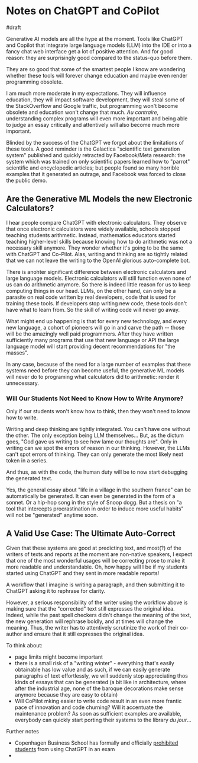 # Notes on ChatGPT and CoPilot

#draft 

Generative AI models are all the hype at the moment. Tools like ChatGPT and Copilot that integrate large language models (LLM) into the IDE or into a fancy chat web interface get a lot of positive attention. And for good reason: they are surprisingly good compared to the status-quo before them. 

They are so good that some of the smartest people I know are wondering whether these tools will forever change education and maybe even render  programming obsolete. 

I am much more moderate in my expectations. They will influence education, they will impact software development, they will steal some of the StackOverflow and Google traffic, but programming won't become obsolete and education won't change that much. *Au contraire*, understanding complex programs will even more important and being able to judge an essay critically and attentively will also become much more important. 


Blinded by the success of the ChatGPT we forgot about the limitations of these tools. A good reminder is the Galactica "scientific text generation system" published and quickly retracted by Facebook/Meta research: the system which was trained on only scientific papers learned how to "parrot"  scientific and encyclopedic articles; but people found so many horrible examples that it generated an outrage, and Facebook was forced to close the public demo. 

## Are the Generative ML Models the new Electronic Calculators? 

I hear people compare ChatGPT with electronic calculators. They observe that once electronic calculators  were widely available, schools stopped teaching students arithmetic. Instead, mathematics educators started teaching higher-level skills because knowing how to do arithmetic was not a necessary skill anymore. They wonder whether it's going to be the same with ChatGPT and Co-Pilot. Alas, writing and thinking are so tightly related that we can not leave the writing to the OpenAI glorious auto-complete bot. 

There is anohter significant difference between electronic calculators and large language models. Electronic calculators will still function even none of us can do arithmetic anymore. So there is indeed little reason for us to keep computing things in our head. LLMs, on the other hand, can only be a parasite on real code written by real developers, code that is used for training these tools. If developers stop writing new code, these tools don't have what to learn from. So the skill of writing code will never go away. 

What might end up happening is that for every new technology, and every new language, a cohort of pioneers will go in and carve the path -- those will be the amazingly well paid programmers. After they have written sufficiently many programs that use that new language or API the large language model will start providing decent recommendations for "the masses". 

In any case, because of the need for a large number of examples that these systems need before they can become useful, the generative ML models will never do to programing what calculators did to arithmetic: render it unnecessary. 




### Will Our Students Not Need to Know How to Write Anymore? 

Only if our students won't know how to think, then they won't need to know how to write. 

Writing and deep thinking are tightly integrated. You can't have one without the other. The only exception being LLM themselves... But, as the dictum goes, "God gave us writing to see how lame our thoughts are". Only in writing can we spot the errors of reason in our thinking. However, the LLMs can't spot errors of thinking. They can only generate the most likely next token in a series. 

And thus, as with the code, the human duty will be to now start debugging the generated text. 

Yes, the general essay about "life in a village in the southern france" can be automatically be generated. It can even be generated in the form of a sonnet. Or a hip-hop song in the style of Snoop dogg. But a thesis on "a tool that intercepts procrastination in order to induce more useful habits" will not be "generated" anytime soon. 



## A Valid Use Case: The Ultimate Auto-Correct

Given that these systems are good at predicting text, and most(?) of the writers of texts and reports at the moment are non-native speakers, I expect that one of the most wonderful usages will be correcting prose to make it more readable and understandable. Oh, how happy will I be if my students started using ChatGPT and they sent in more readable reports!  

A workflow that I imagine is writing a paragraph, and then submitting it to ChatGPT asking it to rephrase for clarity. 

However, a serious responsibility of the writer using the workflow above is making sure that the "corrected" text still expresses the original idea. Indeed, while the past spell checkers didn't change the meaning of the text, the new generation will rephrase boldly, and at times will change the meaning. Thus, the writer has to attentively scrutinize the work of their co-author and ensure that it still expresses the original idea. 

To think about:
- page limits might become important
- there is a small risk of a "writing winter" - everything that's easily obtainable has low value and as such, if we can easily generate paragraphs of text effortlessly, we will suddenly stop appreciating thos kinds of essays that can be generated (a bit like in architecture, where after the industrial age, none of the baroque decorations make sense anymore because they are easy to obtain) 
- Will CoPilot mking easier to write code result in an even more frantic pace of innovation and code churning? Will it accentuate the maintenance problem?  As soon as sufficient examples are available, everybody can quickly start porting their systems to the library *du jour*... 


Further notes
- Copenhagen Business School has formally and officially [prohibited students](https://www.linkedin.com/posts/tomasvemola_is-copenhagen-business-school-banning-word-activity-7022278634199478273-rXDk?utm_source=share&utm_medium=member_desktop) from using ChatGPT in an exam
- 




